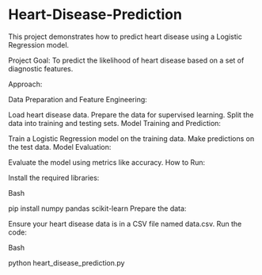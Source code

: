 # Heart-Disease-Prediction

This project demonstrates how to predict heart disease using a Logistic Regression model.

Project Goal: To predict the likelihood of heart disease based on a set of diagnostic features.

Approach:

Data Preparation and Feature Engineering:

Load heart disease data.
Prepare the data for supervised learning.
Split the data into training and testing sets.
Model Training and Prediction:

Train a Logistic Regression model on the training data.
Make predictions on the test data.
Model Evaluation:

Evaluate the model using metrics like accuracy.
How to Run:

Install the required libraries:

Bash

pip install numpy pandas scikit-learn 
Prepare the data:

Ensure your heart disease data is in a CSV file named data.csv.
Run the code:

Bash

python heart_disease_prediction.py
